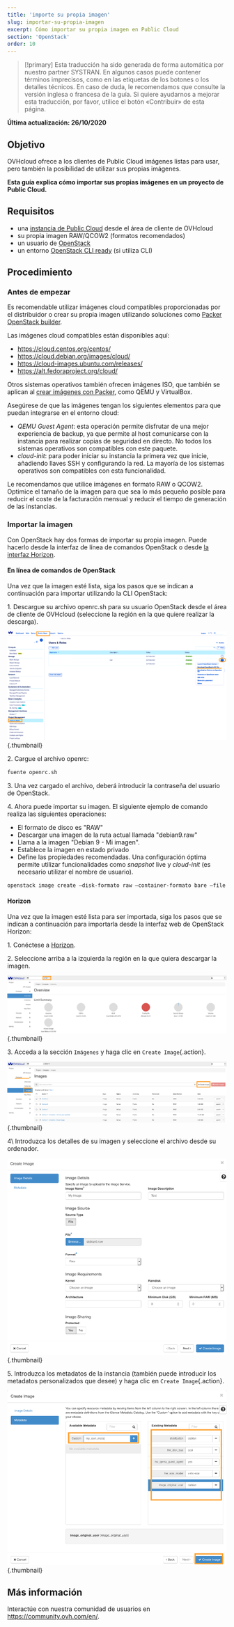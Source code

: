 ```yaml
---
title: 'importe su propia imagen'
slug: importar-su-propia-imagen
excerpt: Cómo importar su propia imagen en Public Cloud
section: 'OpenStack'
order: 10
---
```


> [!primary]
> Esta traducción ha sido generada de forma automática por nuestro partner SYSTRAN. En algunos casos puede contener términos imprecisos, como en las etiquetas de los botones o los detalles técnicos. En caso de duda, le recomendamos que consulte la versión inglesa o francesa de la guía. Si quiere ayudarnos a mejorar esta traducción, por favor, utilice el botón «Contribuir» de esta página.
> 

**Última actualización: 26/10/2020**

## Objetivo

OVHcloud ofrece a los clientes de Public Cloud imágenes listas para usar, pero también la posibilidad de utilizar sus propias imágenes.

**Esta guía explica cómo importar sus propias imágenes en un proyecto de Public Cloud.**

## Requisitos

- una [instancia de Public Cloud](../crear_una_instancia_desde_el_area_de_cliente_de_ovh/) desde el área de cliente de OVHcloud
- su propia imagen RAW/QCOW2 (formatos recomendados) 
- un usuario de [OpenStack](../crear-y-eliminar-un-usuario-de-openstack/) 
- un entorno [OpenStack CLI ready](../preparar_el_entorno_para_utilizar_la_api_de_openstack/) (si utiliza CLI)

## Procedimiento

### Antes de empezar

Es recomendable utilizar imágenes cloud compatibles proporcionadas por el distribuidor o crear su propia imagen utilizando soluciones como [Packer OpenStack builder](https://docs.ovh.com/gb/en/public-cloud/packer-openstack-builder/).

Las imágenes cloud compatibles están disponibles aquí:

- https://cloud.centos.org/centos/
- https://cloud.debian.org/images/cloud/
- https://cloud-images.ubuntu.com/releases/
- https://alt.fedoraproject.org/cloud/

Otros sistemas operativos también ofrecen imágenes ISO, que también se aplican al [crear imágenes con Packer](https://www.packer.io/docs/builders), como QEMU y VirtualBox.

Asegúrese de que las imágenes tengan los siguientes elementos para que puedan integrarse en el entorno cloud:

- *QEMU Guest Agent*\: esta operación permite disfrutar de una mejor experiencia de backup, ya que permite al host comunicarse con la instancia para realizar copias de seguridad en directo. No todos los sistemas operativos son compatibles con este paquete.
- *cloud-init*\: para poder iniciar su instancia la primera vez que inicie, añadiendo llaves SSH y configurando la red. La mayoría de los sistemas operativos son compatibles con esta funcionalidad.

Le recomendamos que utilice imágenes en formato RAW o QCOW2. Optimice el tamaño de la imagen para que sea lo más pequeño posible para reducir el coste de la facturación mensual y reducir el tiempo de generación de las instancias.

### Importar la imagen

Con OpenStack hay dos formas de importar su propia imagen. Puede hacerlo desde la interfaz de línea de comandos OpenStack o desde [la interfaz Horizon](https://horizon.cloud.ovh.net/auth/login/).

#### En línea de comandos de OpenStack

Una vez que la imagen esté lista, siga los pasos que se indican a continuación para importar utilizando la CLI OpenStack:

1\. Descargue su archivo openrc.sh para su usuario OpenStack desde el área de cliente de OVHcloud (seleccione la región en la que quiere realizar la descarga).

![openrc](images/openrc_file.png){.thumbnail}

2\. Cargue el archivo openrc:

```sh
fuente openrc.sh
```

3\. Una vez cargado el archivo, deberá introducir la contraseña del usuario de OpenStack.

4\. Ahora puede importar su imagen. El siguiente ejemplo de comando realiza las siguientes operaciones:

- El formato de disco es "RAW"
- Descargar una imagen de la ruta actual llamada "debian9.raw"
- Llama a la imagen "Debian 9 - Mi imagen".
- Establece la imagen en estado privado
- Define las propiedades recomendadas. Una configuración óptima permite utilizar funcionalidades como *snapshot* live y *cloud-init* (es necesario utilizar el nombre de usuario).

```sh
openstack image create —disk-formato raw —container-formato bare —file debian9.raw "Debian 9 - Mi imagen" —private —property distribution=debian —property hw_disk_bus=scsi —property hw_scsi_model=virtio-scsi —property hw_qemu_guest_agente=yes —property image_original_user=debian
```

#### Horizon

Una vez que la imagen esté lista para ser importada, siga los pasos que se indican a continuación para importarla desde la interfaz web de OpenStack Horizon:

1\. Conéctese a [Horizon](https://horizon.cloud.ovh.net/auth/login/).

2\. Seleccione arriba a la izquierda la región en la que quiera descargar la imagen.

![horizon_1](images/horizon_1.png){.thumbnail}

3\. Acceda a la sección `Imágenes` y haga clic en `Create Image`{.action}.

![horizon_2](images/horizon_2.png){.thumbnail}

4\ Introduzca los detalles de su imagen y seleccione el archivo desde su ordenador.

![horizon_3](images/horizon_3.png){.thumbnail}

5\. Introduzca los metadatos de la instancia (también puede introducir los metadatos personalizados que desee) y haga clic en `Create Image`{.action}.

![horizon_4](images/horizon_4.png){.thumbnail}

## Más información

Interactúe con nuestra comunidad de usuarios en <https://community.ovh.com/en/>.
